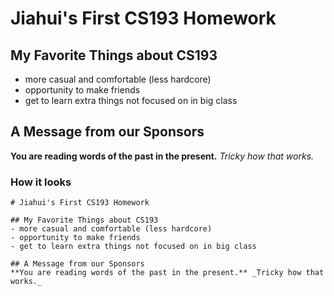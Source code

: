 # Jiahui's First CS193 Homework

## My Favorite Things about CS193
- more casual and comfortable (less hardcore)
- opportunity to make friends
- get to learn extra things not focused on in big class

## A Message from our Sponsors
**You are reading words of the past in the present.** _Tricky how that works._

### How it looks

```
# Jiahui's First CS193 Homework

## My Favorite Things about CS193
- more casual and comfortable (less hardcore)
- opportunity to make friends
- get to learn extra things not focused on in big class

## A Message from our Sponsors
**You are reading words of the past in the present.** _Tricky how that works._
```

